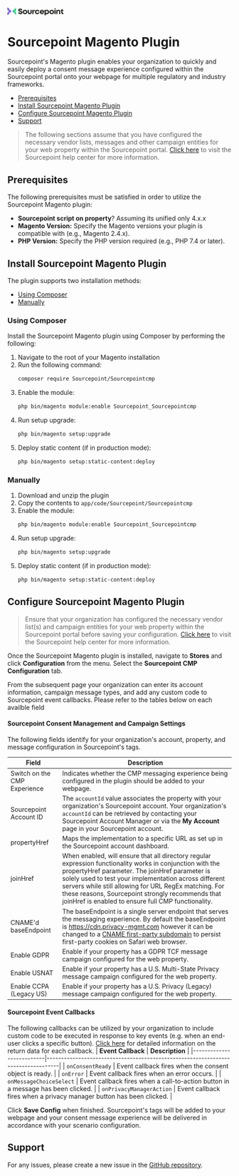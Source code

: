 <img src="/images/logo.png" width=25%>

# Sourcepoint Magento Plugin

Sourcepoint's Magento plugin enables your organization to quickly and easily deploy a consent message experience configured within the Sourcepoint portal onto your webpage for multiple regulatory and industry frameworks.

- [Prerequisites](#prerequisites)
- [Install Sourcepoint Magento Plugin](#install-sourcepoint-magento-plugin)
- [Configure Sourcepoint Magento Plugin](#configure-sourcepoint-magento-plugin)
- [Support](#support)

> The following sections assume that you have configured the necessary vendor lists, messages and other campaign entities for your web property within the Sourcepoint portal. [Click here](https://docs.sourcepoint.com/hc/en-us) to visit the Sourcepoint help center for more information.

## Prerequisites

The following prerequisites must be satisfied in order to utilize the Sourcepoint Magento plugin:

- **Sourcepoint script on property**? Assuming its unified only 4.x.x
- **Magento Version:** Specify the Magento versions your plugin is compatible with (e.g., Magento 2.4.x).
- **PHP Version:** Specify the PHP version required (e.g., PHP 7.4 or later).

## Install Sourcepoint Magento Plugin

The plugin supports two installation methods:

- [Using Composer](#using-composer)
- [Manually](#manually)

### Using Composer

Install the Sourcepoint Magento plugin using Composer by performing the following:

1. Navigate to the root of your Magento installation
2. Run the following command:
   ```sh
   composer require Sourcepoint/Sourcepointcmp
   ```
3. Enable the module:
   ```sh
   php bin/magento module:enable Sourcepoint_Sourcepointcmp
   ```
4. Run setup upgrade:
   ```sh
   php bin/magento setup:upgrade
   ```
5. Deploy static content (if in production mode):
   ```sh
   php bin/magento setup:static-content:deploy
   ```

### Manually

1. Download and unzip the plugin
2. Copy the contents to `app/code/Sourcepoint/Sourcepointcmp`
3. Enable the module:
   ```sh
   php bin/magento module:enable Sourcepoint_Sourcepointcmp
   ```
4. Run setup upgrade:
   ```sh
   php bin/magento setup:upgrade
   ```
5. Deploy static content (if in production mode):
   ```sh
   php bin/magento setup:static-content:deploy
   ```

## Configure Sourcepoint Magento Plugin

> Ensure that your organization has configured the necessary vendor list(s) and campaign entities for your web property within the Sourcepoint portal before saving your configuration. [Click here](https://docs.sourcepoint.com/hc/en-us) to visit the Sourcepoint help center for more information.

Once the Sourcepoint Magento plugin is installed, navigate to **Stores** and click **Configuration** from the menu. Select the **Sourcepoint CMP Configuration** tab.

From the subsequent page your organization can enter its account information, campaign message types, and add any custom code to Sourcepoint event callbacks. Please refer to the tables below on each availble field

#### Sourcepoint Consent Management and Campaign Settings

The following fields identify for your organization's account, property, and message configuration in Sourcepoint's tags.

| **Field**                    | **Description**                                                                                                                                                                                                                                                                                                                                                                           |
| ---------------------------- | ----------------------------------------------------------------------------------------------------------------------------------------------------------------------------------------------------------------------------------------------------------------------------------------------------------------------------------------------------------------------------------------- |
| Switch on the CMP Experience | Indicates whether the CMP messaging experience being configured in the plugin should be added to your webpage.                                                                                                                                                                                                                                                                            |
| Sourcepoint Account ID       | The `accountId` value associates the property with your organization's Sourcepoint account. Your organization's `accountId` can be retrieved by contacting your Sourcepoint Account Manager or via the **My Account** page in your Sourcepoint account.                                                                                                                                   |
| propertyHref                 | Maps the implementation to a specific URL as set up in the Sourcepoint account dashboard.                                                                                                                                                                                                                                                                                                 |
| joinHref                     | When enabled, will ensure that all directory regular expression functionality works in conjunction with the propertyHref parameter. The joinHref parameter is solely used to test your implementation across different servers while still allowing for URL RegEx matching. For these reasons, Sourcepoint strongly recommends that joinHref is enabled to ensure full CMP functionality. |
| CNAME'd baseEndpoint         | The baseEndpoint is a single server endpoint that serves the messaging experience. By default the baseEndpoint is https://cdn.privacy-mgmt.com however it can be changed to a [CNAME first-party subdomain](https://docs.sourcepoint.com/hc/en-us/articles/4405397441043-Configure-subdomain-with-CNAME-DNS-record) to persist first-party cookies on Safari web browser.                 |
| Enable GDPR                  | Enable if your property has a GDPR TCF message campaign configured for the web property.                                                                                                                                                                                                                                                                                                  |
| Enable USNAT                 | Enable if your property has a U.S. Multi-State Privacy message campaign configured for the web property.                                                                                                                                                                                                                                                                                  |
| Enable CCPA (Legacy US)      | Enable if your property has a U.S. Privacy (Legacy) message campaign configured for the web property.                                                                                                                                                                                                                                                                                     |

#### Sourcepoint Event Callbacks

The following callbacks can be utilized by your organization to include custom code to be executed in response to key events (e.g. when an end-user clicks a specific button). [Click here](https://docs.sourcepoint.com/hc/en-us/articles/4405397484307-Event-callbacks) for detailed information on the return data for each callback.
| **Event Callback** | **Description** |
|--------------------------|----------------------------------------------------------------------------------|
| `onConsentReady` | Event callback fires when the consent object is ready. |
| `onError` | Event callback fires when an error occurs. |
| `onMessageChoiceSelect` | Event callback fires when a call-to-action button in a message has been clicked. |
| `onPrivacyManagerAction` | Event callback fires when a privacy manager button has been clicked. |

Click **Save Config** when finished. Sourcepoint's tags will be added to your webpage and your consent message experience will be delivered in accordance with your scenario configuration.

## Support

For any issues, please create a new issue in the [GitHub repository](https://github.com/SourcePointUSA/sp-magento-plugin).
